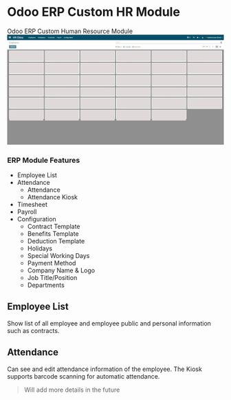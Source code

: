 # Odoo ERP Custom HR Module
Odoo ERP Custom Human Resource Module
![Odoo ERP HR Module](Odoo-ERP-HR-Module.jpg "Odoo ERP Custom HR Module")

### ERP Module Features
- Employee List
- Attendance
  - Attendance
  - Attendance Kiosk
- Timesheet
- Payroll
- Configuration
  - Contract Template
  - Benefits Template
  - Deduction Template
  - Holidays
  - Special Working Days
  - Payment Method
  - Company Name & Logo
  - Job Title/Position
  - Departments

## Employee List
Show list of all employee and employee public and personal information such as contracts.

## Attendance
Can see and edit attendance information of the employee. The Kiosk supports barcode scanning for automatic attendance.

> Will add more details in the future
